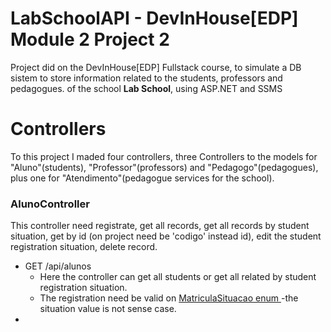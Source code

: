 # LabSchoolAPI - DevInHouse[EDP] Module 2 Project 2
Project did on the DevInHouse[EDP] Fullstack course, to simulate a DB sistem to store information related to the students, professors and pedagogues. of the school **Lab School**, using ASP.NET and SSMS
##
# Controllers
To this project I maded four controllers, three Controllers to the models for "Aluno"(students), "Professor"(professors) and "Pedagogo"(pedagogues), plus one for "Atendimento"(pedagogue services for the school).
### AlunoController
This controller need registrate, get all records, get all records by student situation, get by id (on project need be 'codigo' instead id), edit the student registration situation, delete record.
- GET /api/alunos
  - Here the controller can get all students or get all related by student registration situation.
  - The registration need be valid on [ MatriculaSituacao enum ](https://github.com/leonardoGasperin/LabSchoolAPI/blob/master/LabSchoolAPI/Abstract/MatriculaSituacao.cs) 
  -the situation value is not sense case.
-
